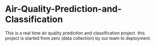 # Air-Quality-Prediction-and-Classification
This is a real time air quality prediction and classification project. this project is started from zero (data collection) by our team to deployment.
